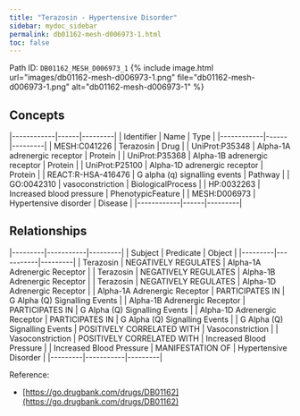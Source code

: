 ```yaml
---
title: "Terazosin - Hypertensive Disorder"
sidebar: mydoc_sidebar
permalink: db01162-mesh-d006973-1.html
toc: false 
---
```



Path ID: `DB01162_MESH_D006973_1`
{% include image.html url="images/db01162-mesh-d006973-1.png" file="db01162-mesh-d006973-1.png" alt="db01162-mesh-d006973-1" %}

## Concepts

|------------|------|---------|
| Identifier | Name | Type    |
|------------|------|---------|
| MESH:C041226 | Terazosin | Drug |
| UniProt:P35348 | Alpha-1A adrenergic receptor | Protein |
| UniProt:P35368 | Alpha-1B adrenergic receptor | Protein |
| UniProt:P25100 | Alpha-1D adrenergic receptor | Protein |
| REACT:R-HSA-416476 | G alpha (q) signalling events | Pathway |
| GO:0042310 | vasoconstriction | BiologicalProcess |
| HP:0032263 | Increased blood pressure | PhenotypicFeature |
| MESH:D006973 | Hypertensive disorder | Disease |
|------------|------|---------|

## Relationships

|---------|-----------|---------|
| Subject | Predicate | Object  |
|---------|-----------|---------|
| Terazosin | NEGATIVELY REGULATES | Alpha-1A Adrenergic Receptor |
| Terazosin | NEGATIVELY REGULATES | Alpha-1B Adrenergic Receptor |
| Terazosin | NEGATIVELY REGULATES | Alpha-1D Adrenergic Receptor |
| Alpha-1A Adrenergic Receptor | PARTICIPATES IN | G Alpha (Q) Signalling Events |
| Alpha-1B Adrenergic Receptor | PARTICIPATES IN | G Alpha (Q) Signalling Events |
| Alpha-1D Adrenergic Receptor | PARTICIPATES IN | G Alpha (Q) Signalling Events |
| G Alpha (Q) Signalling Events | POSITIVELY CORRELATED WITH | Vasoconstriction |
| Vasoconstriction | POSITIVELY CORRELATED WITH | Increased Blood Pressure |
| Increased Blood Pressure | MANIFESTATION OF | Hypertensive Disorder |
|---------|-----------|---------|

Reference: 
  - [https://go.drugbank.com/drugs/DB01162](https://go.drugbank.com/drugs/DB01162)
